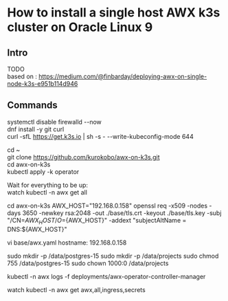 # How to install a single host AWX k3s cluster on Oracle Linux 9
## Intro
TODO  
based on : https://medium.com/@finbarday/deploying-awx-on-single-node-k3s-e951b114d946
  
## Commands
  
systemctl disable firewalld --now  
dnf install -y git curl  
curl -sfL https://get.k3s.io | sh -s - --write-kubeconfig-mode 644  
  
cd ~  
git clone https://github.com/kurokobo/awx-on-k3s.git  
cd awx-on-k3s  
kubectl apply -k operator  
  
Wait for everything to be up:  
watch kubectl -n awx get all  

cd awx-on-k3s
AWX_HOST="192.168.0.158"
openssl req -x509 -nodes -days 3650 -newkey rsa:2048 -out ./base/tls.crt -keyout ./base/tls.key -subj "/CN=${AWX_HOST}/O=${AWX_HOST}" -addext "subjectAltName = DNS:${AWX_HOST}"

vi base/awx.yaml
hostname: 192.168.0.158

sudo mkdir -p /data/postgres-15
sudo mkdir -p /data/projects
sudo chmod 755 /data/postgres-15
sudo chown 1000:0 /data/projects

kubectl -n awx logs -f deployments/awx-operator-controller-manager

watch kubectl -n awx get awx,all,ingress,secrets


